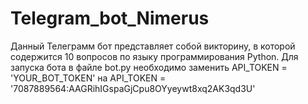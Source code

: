 # Telegram_bot_Nimerus
Данный Телеграмм бот представляет собой викторину, в которой содержится 10 вопросов по языку программирования Python.
Для запуска бота в файле bot.py необходимо заменить API_TOKEN = 'YOUR_BOT_TOKEN' на API_TOKEN = '7087889564:AAGRihIGspaGjCpu8OYyeywt8xq2AK3qd3U'
